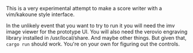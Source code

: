 This is a very experimental attempt to make a score writer with a vim/kakoune style interface.

In the unlikely event that you want to try to run it you will need the imv image viewer for the prototype UI. You will also need the verovio engraving library installed in /usr/local/share. And maybe other things. But given that, `cargo run` should work. You're on your own for figuring out the controls.
